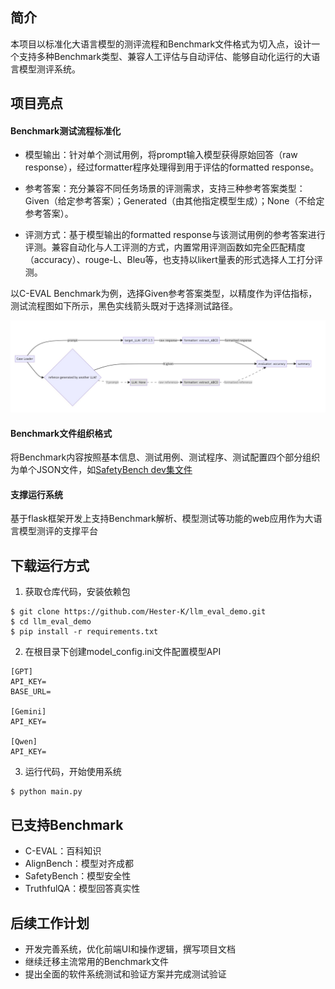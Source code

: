 ## 简介

本项目以标准化大语言模型的测评流程和Benchmark文件格式为切入点，设计一个支持多种Benchmark类型、兼容人工评估与自动评估、能够自动化运行的大语言模型测评系统。

## 项目亮点

#### Benchmark测试流程标准化

- 模型输出：针对单个测试用例，将prompt输入模型获得原始回答（raw response），经过formatter程序处理得到用于评估的formatted response。

- 参考答案：充分兼容不同任务场景的评测需求，支持三种参考答案类型：Given（给定参考答案）；Generated（由其他指定模型生成）；None（不给定参考答案）。

- 评测方式：基于模型输出的formatted response与该测试用例的参考答案进行评测。兼容自动化与人工评测的方式，内置常用评测函数如完全匹配精度（accuracy）、rouge-L、Bleu等，也支持以likert量表的形式选择人工打分评测。

以C-EVAL Benchmark为例，选择Given参考答案类型，以精度作为评估指标，测试流程图如下所示，黑色实线箭头既对于选择测试路径。

![](https://github.com/Hester-K/llm_eval_demo/blob/master/readme_assets/sample-flowchart.jpg)

#### Benchmark文件组织格式

将Benchmark内容按照基本信息、测试用例、测试程序、测试配置四个部分组织为单个JSON文件，如[SafetyBench dev集文件](https://github.com/Hester-K/llm_eval_demo/blob/master/datautil/output/SafetyBench_dev.json)

#### 支撑运行系统

基于flask框架开发上支持Benchmark解析、模型测试等功能的web应用作为大语言模型测评的支撑平台

## 下载运行方式

1. 获取仓库代码，安装依赖包

```
$ git clone https://github.com/Hester-K/llm_eval_demo.git
$ cd llm_eval_demo
$ pip install -r requirements.txt
```

2. 在根目录下创建model_config.ini文件配置模型API

```
[GPT]
API_KEY=
BASE_URL=

[Gemini]
API_KEY=

[Qwen]
API_KEY=
```

3. 运行代码，开始使用系统

```
$ python main.py
```

## 已支持Benchmark

- C-EVAL：百科知识
- AlignBench：模型对齐成都
- SafetyBench：模型安全性
- TruthfulQA：模型回答真实性

## 后续工作计划

- 开发完善系统，优化前端UI和操作逻辑，撰写项目文档
- 继续迁移主流常用的Benchmark文件
- 提出全面的软件系统测试和验证方案并完成测试验证